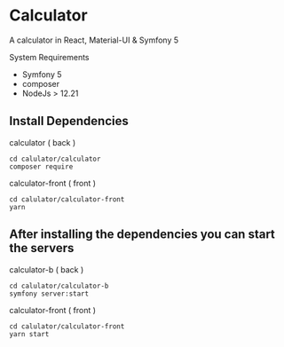 # Calculator
A calculator in React, Material-UI &amp; Symfony 5

System Requirements
- Symfony 5
- composer
- NodeJs > 12.21

## Install Dependencies

calculator ( back )

```
cd calulator/calculator
composer require
```

calculator-front ( front )

```
cd calulator/calculator-front
yarn
```

## After installing the dependencies you can start the servers

calculator-b ( back )

```
cd calulator/calculator-b
symfony server:start
```

calculator-front ( front )

```
cd calulator/calculator-front
yarn start
```